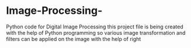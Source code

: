 # Image-Processing-
Python code for Digital Image Processing
this project file is being created with the help of Python programming so various image transformation and filters can be applied on the image with the help of right
